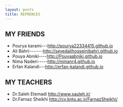 ```yaml
---
layout: posts
title: REFRENCES
---
```


## MY FRIENDS
- Pourya karami---http://pourya22334415.github.io 
- Ali Bahri-------http://seyedalihosseinibahri.github.io
- Pouya Abniki----http://Pouyaabniki.github.io
- Nima Naderi-----http://nimanr4.github.io
- Erfan Kalandi---http://erfan-kalandi.github.io 

## MY TEACHERS
- Dr.Saleh Etemadi   http://www.sauleh.ir/
- Dr.Farnaz Sheikhi  http://cv.kntu.ac.ir/FarnazSheikhi/

